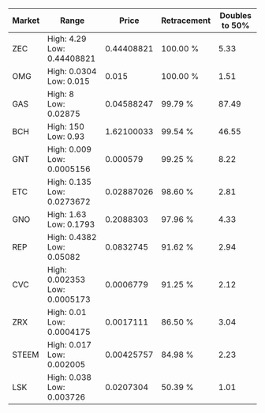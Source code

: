 | Market | Range | Price| Retracement | Doubles to 50% |
| --- | --- | --- | --- | --- |
| ZEC | High: 4.29<br />Low: 0.44408821 | 0.44408821 | 100.00 % | 5.33 |
| OMG | High: 0.0304<br />Low: 0.015 | 0.015 | 100.00 % | 1.51 |
| GAS | High: 8<br />Low: 0.02875 | 0.04588247 | 99.79 % | 87.49 |
| BCH | High: 150<br />Low: 0.93 | 1.62100033 | 99.54 % | 46.55 |
| GNT | High: 0.009<br />Low: 0.0005156 | 0.000579 | 99.25 % | 8.22 |
| ETC | High: 0.135<br />Low: 0.0273672 | 0.02887026 | 98.60 % | 2.81 |
| GNO | High: 1.63<br />Low: 0.1793 | 0.2088303 | 97.96 % | 4.33 |
| REP | High: 0.4382<br />Low: 0.05082 | 0.0832745 | 91.62 % | 2.94 |
| CVC | High: 0.002353<br />Low: 0.0005173 | 0.0006779 | 91.25 % | 2.12 |
| ZRX | High: 0.01<br />Low: 0.0004175 | 0.0017111 | 86.50 % | 3.04 |
| STEEM | High: 0.017<br />Low: 0.002005 | 0.00425757 | 84.98 % | 2.23 |
| LSK | High: 0.038<br />Low: 0.003726 | 0.0207304 | 50.39 % | 1.01 |
